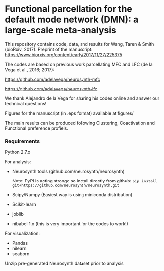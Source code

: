 # Functional parcellation for the default mode network (DMN): a large-scale meta-analysis
This repository contains code, data, and results for Wang, Taren & Smith (bioRxiv, 2017). 
Preprint of the manuscript: https://www.biorxiv.org/content/early/2017/11/27/225375

The codes are based on previous work parcellating MFC and LFC (de la Vega et al., 2016; 2017): 

https://github.com/adelavega/neurosynth-mfc

https://github.com/adelavega/neurosynth-lfc

We thank Alejandro de la Vega for sharing his codes online and answer our technical questions!

Figures for the manuscript (in .eps format) available at figures/

The main results can be produced following Clustering, Coactivation and Functional preference profiels.

### Requirements
Python 2.7.x

For analysis:
- Neurosynth tools (github.com/neurosynth/neurosynth)

    Note: PyPI is acting strange so install directly from github: `pip install git+https://github.com/neurosynth/neurosynth.git`
- Scipy/Numpy (Easiest way is using miniconda distribution)
- Scikit-learn
- joblib
- nibabel 1.x (this is very important for the codes to work!)

For visualization:
- Pandas
- nilearn
- seaborn

Unzip pre-generated Neurosynth dataset prior to analysis



